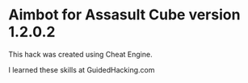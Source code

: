 # Aimbot for Assasult Cube version 1.2.0.2


This hack was created using Cheat Engine.

I learned these skills at GuidedHacking.com